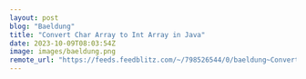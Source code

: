 ```yaml
---
layout: post
blog: "Baeldung"
title: "Convert Char Array to Int Array in Java"
date: 2023-10-09T08:03:54Z
image: images/baeldung.png
remote_url: "https://feeds.feedblitz.com/~/798526544/0/baeldung~Convert-Char-Array-to-Int-Array-in-Java"
---
```

